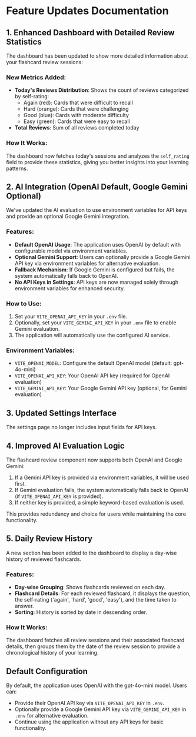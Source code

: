 # Feature Updates Documentation

## 1. Enhanced Dashboard with Detailed Review Statistics

The dashboard has been updated to show more detailed information about your flashcard review sessions:

### New Metrics Added:
- **Today's Reviews Distribution**: Shows the count of reviews categorized by self-rating:
  - Again (red): Cards that were difficult to recall
  - Hard (orange): Cards that were challenging
  - Good (blue): Cards with moderate difficulty
  - Easy (green): Cards that were easy to recall
- **Total Reviews**: Sum of all reviews completed today

### How It Works:
The dashboard now fetches today's sessions and analyzes the `self_rating` field to provide these statistics, giving you better insights into your learning patterns.

## 2. AI Integration (OpenAI Default, Google Gemini Optional)

We've updated the AI evaluation to use environment variables for API keys and provide an optional Google Gemini integration.

### Features:
- **Default OpenAI Usage**: The application uses OpenAI by default with configurable model via environment variables.
- **Optional Gemini Support**: Users can optionally provide a Google Gemini API key via environment variables for alternative evaluation.
- **Fallback Mechanism**: If Google Gemini is configured but fails, the system automatically falls back to OpenAI.
- **No API Keys in Settings**: API keys are now managed solely through environment variables for enhanced security.

### How to Use:
1. Set your `VITE_OPENAI_API_KEY` in your `.env` file.
2. Optionally, set your `VITE_GEMINI_API_KEY` in your `.env` file to enable Gemini evaluation.
3. The application will automatically use the configured AI service.

### Environment Variables:
- `VITE_OPENAI_MODEL`: Configure the default OpenAI model (default: gpt-4o-mini)
- `VITE_OPENAI_API_KEY`: Your OpenAI API key (required for OpenAI evaluation)
- `VITE_GEMINI_API_KEY`: Your Google Gemini API key (optional, for Gemini evaluation)

## 3. Updated Settings Interface

The settings page no longer includes input fields for API keys.

## 4. Improved AI Evaluation Logic

The flashcard review component now supports both OpenAI and Google Gemini:

1. If a Gemini API key is provided via environment variables, it will be used first.
2. If Gemini evaluation fails, the system automatically falls back to OpenAI (if `VITE_OPENAI_API_KEY` is provided).
3. If neither key is provided, a simple keyword-based evaluation is used.

This provides redundancy and choice for users while maintaining the core functionality.

## 5. Daily Review History

A new section has been added to the dashboard to display a day-wise history of reviewed flashcards.

### Features:
- **Day-wise Grouping**: Shows flashcards reviewed on each day.
- **Flashcard Details**: For each reviewed flashcard, it displays the question, the self-rating ('again', 'hard', 'good', 'easy'), and the time taken to answer.
- **Sorting**: History is sorted by date in descending order.

### How It Works:
The dashboard fetches all review sessions and their associated flashcard details, then groups them by the date of the review session to provide a chronological history of your learning.

## Default Configuration

By default, the application uses OpenAI with the gpt-4o-mini model. Users can:
- Provide their OpenAI API key via `VITE_OPENAI_API_KEY` in `.env`.
- Optionally provide a Google Gemini API key via `VITE_GEMINI_API_KEY` in `.env` for alternative evaluation.
- Continue using the application without any API keys for basic functionality.